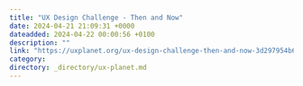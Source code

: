 ```yaml
---
title: "UX Design Challenge - Then and Now"
date: 2024-04-21 21:09:31 +0000
dateadded: 2024-04-22 00:00:56 +0100
description: ""
link: "https://uxplanet.org/ux-design-challenge-then-and-now-3d297954b69a?source=rss----819cc2aaeee0---4"
category:
directory: _directory/ux-planet.md
---
```


